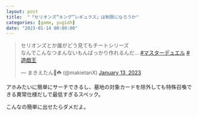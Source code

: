 ```yaml
---
layout: post
title:  "「セリオンズ“キング”レギュラス」は制限になろうか"
categories: [game, yugioh]
date: "2023-01-14 00:00:00"
---
```


<blockquote class="twitter-tweet tw-align-center"><p lang="ja" dir="ltr">セリオンズとか誰がどう見てもチートシリーズ<br>なんでこんなつまんないもんばっかり作れるんだ… <a href="https://twitter.com/hashtag/%E3%83%9E%E3%82%B9%E3%82%BF%E3%83%BC%E3%83%87%E3%83%A5%E3%82%A8%E3%83%AB?src=hash&amp;ref_src=twsrc%5Etfw">#マスターデュエル</a> <a href="https://twitter.com/hashtag/%E9%81%8A%E6%88%AF%E7%8E%8B?src=hash&amp;ref_src=twsrc%5Etfw">#遊戯王</a></p>&mdash; まきえたん🥦☘️ (@makietanX) <a href="https://twitter.com/makietanX/status/1614002051725537280?ref_src=twsrc%5Etfw">January 13, 2023</a></blockquote> <script async src="https://platform.twitter.com/widgets.js" charset="utf-8"></script>

アホみたいに簡単にサーチできるし、墓地の対象カードを除外しても特殊召喚できる異常仕様だしで最低すぎるスペック。

こんなの簡単に出せたらダメだよ。
